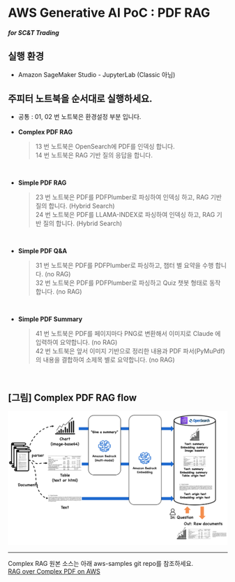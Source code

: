 # AWS Generative AI PoC : PDF RAG
#### <i>for SC&T Trading</i>

## 실행 환경
- Amazon SageMaker Studio - JupyterLab (Classic 아님)

## 주피터 노트북을 순서대로 실행하세요.
- 공통 : 01, 02 번 노트북은 환경설정 부분 입니다.
<br><br>
- <b>Complex PDF RAG</b>
  > 13 번 노트북은 OpenSearch에 PDF를 인덱싱 합니다. <br>
  > 14 번 노트북은 RAG 기반 질의 응답을 합니다.

<br>

- <b>Simple PDF RAG</b>
  > 23 번 노트북은 PDF를 PDFPlumber로 파싱하여 인덱싱 하고, RAG 기반 질의 합니다. (Hybrid Search) <br>
  > 24 번 노트북은 PDF를 LLAMA-INDEX로 파싱하여 인덱싱 하고, RAG 기반 질의 합니다. (Hybrid Search)

<br>

- <b>Simple PDF Q&A</b>
  > 31 번 노트북은 PDF를 PDFPlumber로 파싱하고, 챕터 별 요약을 수행 합니다. (no RAG) <br>
  > 32 번 노트북은 PDF를 PDFPlumber로 파싱하고 Quiz 챗봇 형태로 동작 합니다. (no RAG)

<br>

- <b>Simple PDF Summary</b>
  > 41 번 노트북은 PDF를 페이지마다 PNG로 변환해서 이미지로 Claude 에 입력하여 요약합니다. (no RAG) <br>
  > 42 번 노트북은 앞서 이미지 기반으로 정리한 내용과 PDF 파서(PyMuPdf)의 내용을 결합하여 소제목 별로 요약합니다. (no RAG)


<br>


## [그림] Complex PDF RAG flow
![flow](./img/complex-pdf-workflow.png)

---

Complex RAG 원본 소스는 아래 aws-samples git repo를 참조하세요.<br>
[RAG over Complex PDF on AWS](https://github.com/aws-samples/aws-ai-ml-workshop-kr/tree/c3d2185f419790905a2879284bf0c050355e0702/genai/aws-gen-ai-kr/20_applications/02_qa_chatbot/10_hands_on_lab/02_rag_over_complex_pdf)